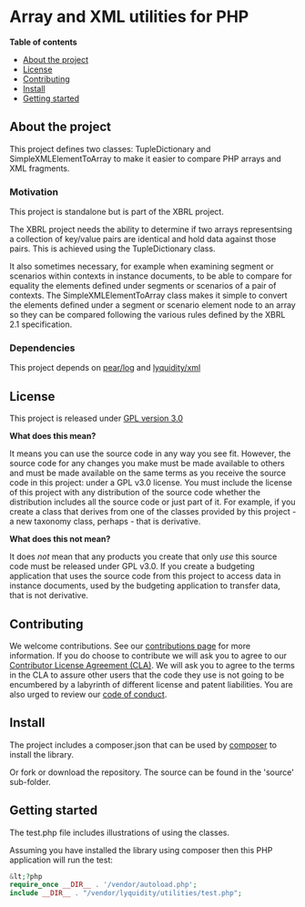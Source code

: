 # Array and XML utilities for PHP

**Table of contents**
* [About the project](#about-the-project)
* [License](#license)
* [Contributing](#contributing)
* [Install](#istall)
* [Getting started](#getting-started)

## About the project

This project defines two classes: TupleDictionary and SimpleXMLElementToArray to make it easier to compare PHP arrays
and XML fragments.

### Motivation

This project is standalone but is part of the XBRL project.  

The XBRL project needs the ability to determine if two arrays representsing a collection of key/value pairs are identical and 
hold data against those pairs.  This is achieved using the TupleDictionary class.  

It also sometimes necessary, for example when examining segment or scenarios within contexts in instance documents, to
be able to compare for equality the elements defined under segments or scenarios of a pair of contexts.  The 
SimpleXMLElementToArray class makes it simple to convert the elements defined under a segment or scenario element node
to an array so they can be compared following the various rules defined by the XBRL 2.1 specification.  

### Dependencies

This project depends on [pear/log](https://github.com/pear/Log) and [lyquidity/xml](https://github.com/bseddon/xml)

## License

This project is released under [GPL version 3.0](LICENCE)

**What does this mean?**

It means you can use the source code in any way you see fit.  However, the source code for any changes you make must be made available to others and must be made
available on the same terms as you receive the source code in this project: under a GPL v3.0 license.  You must include the license of this project with any
distribution of the source code whether the distribution includes all the source code or just part of it.  For example, if you create a class that derives 
from one of the classes provided by this project - a new taxonomy class, perhaps - that is derivative.

**What does this not mean?**

It does *not* mean that any products you create that only *use* this source code must be released under GPL v3.0.  If you create a budgeting application that uses
the source code from this project to access data in instance documents, used by the budgeting application to transfer data, that is not derivative. 

## Contributing

We welcome contributions.  See our [contributions page](https://gist.github.com/bseddon/cfe04753192087c82766bee583f519aa) for more information.  If you do choose
to contribute we will ask you to agree to our [Contributor License Agreement (CLA)](https://gist.github.com/bseddon/cfe04753192087c82766bee583f519aa).  We will 
ask you to agree to the terms in the CLA to assure other users that the code they use is not going to be encumbered by a labyrinth of different license and patent 
liabilities.  You are also urged to review our [code of conduct](CODE_OF_CONDUCT.md).

## Install

The project includes a composer.json that can be used by [composer](https://getcomposer.org/) to install the library.

Or fork or download the repository.  The source can be found in the 'source' sub-folder.

## Getting started

The test.php file includes illustrations of using the classes.

Assuming you have installed the library using composer then this PHP application will run the test:

```php
&lt;?php
require_once __DIR__ . '/vendor/autoload.php';
include __DIR__ . "/vendor/lyquidity/utilities/test.php";
```


